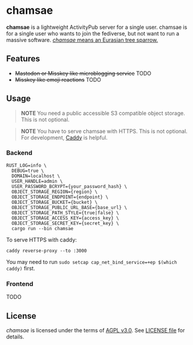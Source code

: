 # chamsae

**chamsae** is a lightweight ActivityPub server for a single user.
chamsae is for a single user who wants to join the fediverse, but not want to run a massive software.
[_chamsae_ means an Eurasian tree sparrow.](https://en.wikipedia.org/wiki/Eurasian_tree_sparrow)

## Features

- ~~Mastodon or Misskey like microblogging service~~ TODO
- ~~Misskey like emoji reactions~~ TODO

## Usage

> **NOTE**
> You need a public accessible S3 compatible object storage.
> This is not optional.

> **NOTE**
> You have to serve chamsae with HTTPS.
> This is not optional.
> For development, [Caddy](https://caddyserver.com/) is helpful.

### Backend

```
RUST_LOG=info \
  DEBUG=true \
  DOMAIN=localhost \
  USER_HANDLE=admin \
  USER_PASSWORD_BCRYPT={your_password_hash} \
  OBJECT_STORAGE_REGION={region} \
  OBJECT_STORAGE_ENDPOINT={endpoint} \
  OBJECT_STORAGE_BUCKET={bucket} \
  OBJECT_STORAGE_PUBLIC_URL_BASE={base_url} \
  OBJECT_STORAGE_PATH_STYLE={true|false} \
  OBJECT_STORAGE_ACCESS_KEY={access_key} \
  OBJECT_STORAGE_SECRET_KEY={secret_key} \
  cargo run --bin chamsae
```

To serve HTTPS with caddy:

```
caddy reverse-proxy --to :3000
```

You may need to run `sudo setcap cap_net_bind_service=+ep $(which caddy)` first.

### Frontend

TODO

## License

_chamsae_ is licensed under the terms of [AGPL v3.0](https://www.gnu.org/licenses/agpl-3.0.html).
See [LICENSE file](./LICENSE) for details.
